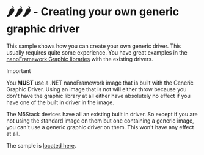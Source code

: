 # 🌶️🌶️🌶️ - Creating your own generic graphic driver

This sample shows how you can create your own generic driver. This usually requires quite some experience. You have great examples in the [nanoFramework.Graphic libraries](https://github.com/nanoframework/nanoFramework.Graphics/tree/main/ManagedDrivers) with the existing drivers.

> [!Important]
>
> You **MUST** use a .NET nanoFramework image that is built with the Generic Graphic Driver. Using an image that is not will either throw because you don't have the graphic library at all either have absolutely no effect if you have one of the built in driver in the image.

The M5Stack devices have all an existing built in driver. So except if you are not using the standard image on them but one containing a generic image, you can't use a generic graphic driver on them. This won't have any effect at all.

The sample is [located here](./).
